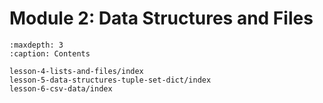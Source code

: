 # Module 2: Data Structures and Files

```{toctree}
:maxdepth: 3
:caption: Contents

lesson-4-lists-and-files/index
lesson-5-data-structures-tuple-set-dict/index
lesson-6-csv-data/index
```
